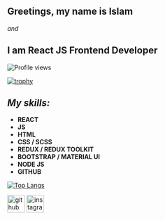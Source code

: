 ## Greetings, my name is **Islam**

 *and*

## I am React JS Frontend Developer

![Profile views](https://gpvc.arturio.dev/DexterYBN)

[![trophy](https://github-profile-trophy.vercel.app/?username=DexterYBN)](https://github.com/ryo-ma/github-profile-trophy)

## ***My skills:***
<ul>
    <li><b>REACT</b></li>
    <li><b>JS</b></li>
    <li><b>HTML</b></li>
    <li><b>CSS / SCSS</b></li>
    <li><b>REDUX / REDUX TOOLKIT</b></li>
    <li><b>BOOTSTRAP / MATERIAL UI</b></li>
    <li><b>NODE JS</b></li>
    <li><b>GITHUB</b></li>
</ul>

[![Top Langs](https://github-readme-stats.vercel.app/api/top-langs/?username=DexterYBN)](https://github.com/anuraghazra/github-readme-stats)

[<img src='https://cdn.jsdelivr.net/npm/simple-icons@3.0.1/icons/github.svg' alt='github' height='40'>](https://github.com/DexterYBN) [<img src='https://cdn.jsdelivr.net/npm/simple-icons@3.0.1/icons/instagram.svg' alt='instagram' height='40' color='#'>](https://www.instagram.com/deus_vulttt/)
